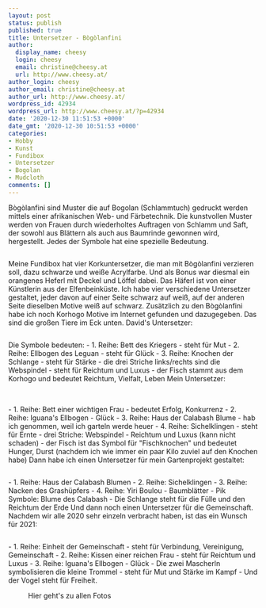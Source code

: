 ```yaml
---
layout: post
status: publish
published: true
title: Untersetzer - Bògòlanfini
author:
  display_name: cheesy
  login: cheesy
  email: christine@cheesy.at
  url: http://www.cheesy.at/
author_login: cheesy
author_email: christine@cheesy.at
author_url: http://www.cheesy.at/
wordpress_id: 42934
wordpress_url: http://www.cheesy.at/?p=42934
date: '2020-12-30 11:51:53 +0000'
date_gmt: '2020-12-30 10:51:53 +0000'
categories:
- Hobby
- Kunst
- Fundibox
- Untersetzer
- Bogolan
- Mudcloth
comments: []
---
```

<!-- wp:paragraph -->
Bògòlanfini sind Muster die auf Bogolan (Schlammtuch) gedruckt werden mittels einer afrikanischen Web- und Färbetechnik. Die kunstvollen Muster werden von Frauen durch wiederholtes Auftragen von Schlamm und Saft, der sowohl aus Blättern als auch aus Baumrinde gewonnen wird, hergestellt. Jedes der Symbole hat eine spezielle Bedeutung.
<!-- /wp:paragraph -->
<!-- wp:image {"id":42916} -->
<figure class="wp-block-image"><img src="{% link _fotos/hobbies/fundi-box/untersetzer/Mudcloth-Bogolan-001.jpg %}" alt="" class="wp-image-42916"></figure>
<!-- /wp:image -->
<!-- wp:paragraph -->
Meine Fundibox hat vier Korkuntersetzer, die man mit Bògòlanfini verzieren soll, dazu schwarze und weiße Acrylfarbe. Und als Bonus war diesmal ein orangenes Heferl mit Deckel und Löffel dabei. Das Häferl ist von einer Künstlerin aus der Elfenbeinküste.
<!-- /wp:paragraph -->
<!-- wp:paragraph -->
Ich habe vier verschiedene Untersetzer gestaltet, jeder davon auf einer Seite schwarz auf weiß, auf der anderen Seite dieselben Motive weiß auf schwarz. Zusätzlich zu den Bògòlanfini habe ich noch Korhogo Motive im Internet gefunden und dazugegeben. Das sind die großen Tiere im Eck unten.
<!-- /wp:paragraph -->
<!-- wp:paragraph -->
David's Untersetzer:
<!-- /wp:paragraph -->
<!-- wp:image {"id":42929} -->
<figure class="wp-block-image"><img src="{% link _fotos/hobbies/fundi-box/untersetzer/Mudcloth-Bogolan-014.jpg %}" alt="" class="wp-image-42929"></figure>
<!-- /wp:image -->
<!-- wp:paragraph -->
Die Symbole bedeuten:
<!-- /wp:paragraph -->
<!-- wp:list -->
- 1. Reihe: Bett des Kriegers - steht für Mut
- 2. Reihe: Ellbogen des Leguan - steht für Glück
- 3. Reihe: Knochen der Schlange - steht für Stärke
- die drei Striche links/rechts sind die Webspindel - steht für Reichtum und Luxus
- der Fisch stammt aus dem Korhogo und bedeutet Reichtum, Vielfalt, Leben
<!-- /wp:list -->
<!-- wp:paragraph -->
Mein Untersetzer:
<!-- /wp:paragraph -->
<!-- wp:image {"id":42930} -->
<figure class="wp-block-image"><img src="{% link _fotos/hobbies/fundi-box/untersetzer/Mudcloth-Bogolan-015.jpg %}" alt="" class="wp-image-42930"><br>
<figcaption><br></figcaption>
</figure>
<!-- /wp:image -->
<!-- wp:list -->
- 1. Reihe: Bett einer wichtigen Frau - bedeutet Erfolg, Konkurrenz
- 2. Reihe: Iguana's Ellbogen - Glück
- 3. Reihe: Haus der Calabash Blume - hab ich genommen, weil ich garteln werde heuer
- 4. Reihe: Sichelklingen - steht für Ernte
- drei Striche: Webspindel - Reichtum und Luxus (kann nicht schaden)
- der Fisch ist das Symbol für "Fischknochen" und bedeutet Hunger, Durst (nachdem ich wie immer ein paar Kilo zuviel auf den Knochen habe)
<!-- /wp:list -->
<!-- wp:paragraph -->
Dann habe ich einen Untersetzer für mein Gartenprojekt gestaltet:
<!-- /wp:paragraph -->
<!-- wp:image {"id":42928} -->
<figure class="wp-block-image"><img src="{% link _fotos/hobbies/fundi-box/untersetzer/Mudcloth-Bogolan-013.jpg %}" alt="" class="wp-image-42928"></figure>
<!-- /wp:image -->
<!-- wp:list -->
- 1. Reihe: Haus der Calabash Blumen
- 2. Reihe: Sichelklingen
- 3. Reihe: Nacken des Grashüpfers
- 4. Reihe: Yiri Boulou - Baumblätter
- Pik Symbole: Blume des Calabash
- Die Schlange steht für die Fülle und den Reichtum der Erde
<!-- /wp:list -->
<!-- wp:paragraph -->
Und dann noch einen Untersetzer für die Gemeinschaft. Nachdem wir alle 2020 sehr einzeln verbracht haben, ist das ein Wunsch für 2021:
<!-- /wp:paragraph -->
<!-- wp:image {"id":42927} -->
<figure class="wp-block-image"><img src="{% link _fotos/hobbies/fundi-box/untersetzer/Mudcloth-Bogolan-012.jpg %}" alt="" class="wp-image-42927"></figure>
<!-- /wp:image -->
<!-- wp:list -->
- 1. Reihe: Einheit der Gemeinschaft - steht für Verbindung, Vereinigung, Gemeinschaft
- 2. Reihe: Kissen einer reichen Frau - steht für Reichtum und Luxus
- 3. Reihe: Iguana's Ellbogen - Glück
- Die zwei Mascherln symbolisieren die kleine Trommel - steht für Mut und Stärke im Kampf
- Und der Vogel steht für Freiheit.
<!-- /wp:list -->
<!-- wp:image {"id":42926,"linkDestination":"custom"} -->
<figure class="wp-block-image"><a href="{% link _fotos/hobbies/fundi-box/untersetzer/index.md %}"><img src="{% link _fotos/hobbies/fundi-box/untersetzer/Mudcloth-Bogolan-011.jpg %}" alt="" class="wp-image-42926"></a><br>
<figcaption>Hier geht's zu allen Fotos</figcaption>
</figure>
<!-- /wp:image -->
